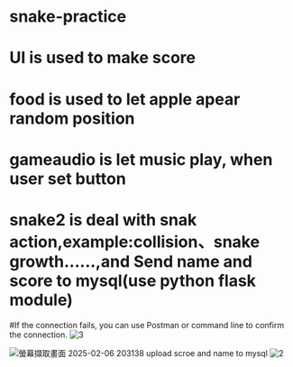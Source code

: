 # snake-practice
# UI is used to make score
# food is used to let apple apear random position
# gameaudio is let music play, when user set button
# snake2 is deal with snak action,example:collision、snake growth......,and Send name and score to mysql(use python flask module)
#If the connection fails, you can use Postman or command line to confirm the connection.
![3](https://github.com/user-attachments/assets/17a13b62-1727-43a6-af3e-2c90e1821a56)

![螢幕擷取畫面 2025-02-06 203138](https://github.com/user-attachments/assets/1002e3c6-dd20-4efb-906b-d640f45c969a)
upload scroe and name to mysql
![2](https://github.com/user-attachments/assets/caf5aef9-7314-461f-a4d9-b2159bfd16cf)

